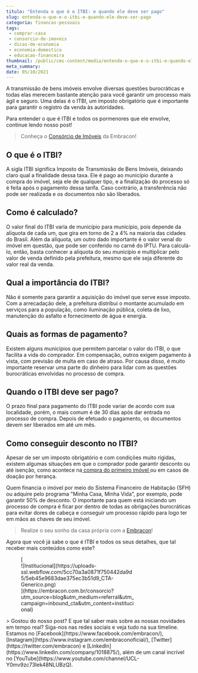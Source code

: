 ```yaml
---
titulo: "Entenda o que é o ITBI: e quando ele deve ser pago"
slug: entenda-o-que-e-o-itbi-e-quando-ele-deve-ser-pago
categoria: financas-pessoais
tags:
 - comprar-casa
 - consorcio-de-imoveis
 - dicas-de-economia
 - economia-domestica
 - educacao-financeira
thumbnail: /public/cms-content/media/entenda-o-que-e-o-itbi-e-quando-ele-deve-ser-pago.jpg
meta_summary: 
date: 05/10/2021
---
```

A transmissão de bens imóveis envolve diversas questões burocráticas e todas elas merecem bastante atenção para você garantir um processo mais ágil e seguro. Uma delas é o ITBI, um imposto obrigatório que é importante para garantir o registro da venda às autoridades.

Para entender o que é ITBI e todos os pormenores que ele envolve, continue lendo nosso post!

> Conheça o [Consórcio de Imóveis](https://www.embracon.com.br/consorcio-de-imoveis) da Embracon!

O que é o ITBI?
---------------

A sigla ITBI significa Imposto de Transmissão de Bens Imóveis, deixando claro qual a finalidade dessa taxa. Ele é pago ao município durante a compra do imóvel, seja ele de qualquer tipo, e a finalização do processo só é feita após o pagamento dessa tarifa. Caso contrário, a transferência não pode ser realizada e os documentos não são liberados.

Como é calculado? 
------------------

O valor final do ITBI varia de município para município, pois depende da alíquota de cada um, que gira em torno de 2 a 4% na maioria das cidades do Brasil. Além da alíquota, um outro dado importante é o valor venal do imóvel em questão, que pode ser conferido no carnê do IPTU. Para calculá-lo, então, basta conhecer a alíquota do seu município e multiplicar pelo valor de venda definido pela prefeitura, mesmo que ele seja diferente do valor real da venda.

Qual a importância do ITBI?
---------------------------

Não é somente para garantir a aquisição do imóvel que serve esse imposto. Com a arrecadação dele, a prefeitura distribui o montante acumulado em serviços para a população, como iluminação pública, coleta de lixo, manutenção do asfalto e fornecimento de água e energia.

Quais as formas de pagamento?
-----------------------------

Existem alguns municípios que permitem parcelar o valor do ITBI, o que facilita a vida do comprador. Em compensação, outros exigem pagamento à vista, com previsão de multa em caso de atraso. Por causa disso, é muito importante reservar uma parte do dinheiro para lidar com as questões burocráticas envolvidas no processo de compra.

Quando o ITBI deve ser pago?
----------------------------

O prazo final para pagamento do ITBI pode variar de acordo com sua localidade, porém, o mais comum é de 30 dias após dar entrada no processo de compra. Depois de efetuado o pagamento, os documentos devem ser liberados em até um mês.

Como conseguir desconto no ITBI?
--------------------------------

Apesar de ser um imposto obrigatório e com condições muito rígidas, existem algumas situações em que o comprador pode garantir desconto ou até isenção, como acontece na[ compra do primeiro imóvel ](https://www.embracon.com.br/blog/8-dicas-compra-primeiro-imovel)ou em casos de doação por herança.

Quem financia o imóvel por meio do Sistema Financeiro de Habitação (SFH) ou adquire pelo programa "Minha Casa, Minha Vida", por exemplo, pode garantir 50% de desconto. O importante para quem está iniciando um processo de compra é ficar por dentro de todas as obrigações burocráticas para evitar dores de cabeça e conseguir um processo rápido para logo ter em mãos as chaves de seu imóvel.

> Realize o seu sonho da casa própria com a [Embracon](https://www.embracon.com.br/)!

Agora que você já sabe o que é ITBI e todos os seus detalhes, que tal receber mais conteúdos como este?

<figure class="w-richtext-figure-type-image w-richtext-align-center" style="max-width:310px">[<div>![Institucional](https://uploads-ssl.webflow.com/5cc70a3a0871f750442da9d5/5eb45e9683dae375ec3b51d9_CTA-Generico.png)</div>](https://embracon.com.br/consorcio?utm_source=blog&utm_medium=referral&utm_campaign=inbound_cta&utm_content=institucional)</figure>> Gostou do nosso post? E que tal saber mais sobre as nossas novidades em tempo real? Siga-nos nas redes sociais e veja tudo na sua timeline. Estamos no [Facebook](https://www.facebook.com/embracon/), [Instagram](https://www.instagram.com/embraconoficial/), [Twitter](https://twitter.com/embracon) e [LinkedIn](https://www.linkedin.com/company/1018875/), além de um canal incrível no [YouTube](https://www.youtube.com/channel/UCL-Y0mv9zc73Iek48NLUBzQ).
